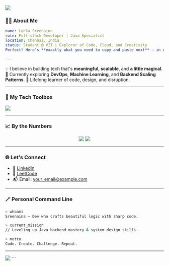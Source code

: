 <img src="https://capsule-render.vercel.app/api?type=waving&color=0e8aeb&height=200&section=header&text=Lanka%20Sreenaina&fontSize=40&fontColor=ffffff&animation=fadeIn" />

### 👨‍💻 About Me

```yaml
name: Lanka Sreenaina
role: Full-stack Developer | Java Specialist
location: Chennai, India
status: Student @ VIT | Explorer of Code, Cloud, and Creativity
Perfect! Here's **exactly what you need to copy and paste next** — in one go — right after the part you already added:

---


```

💡 I believe in building tech that's **meaningful, scalable**, and **a little magical**.
📌 Currently exploring **DevOps**, **Machine Learning**, and **Backend Scaling Patterns**.
🧠 Lifelong learner of code, design, and disruption.

---

### 🧰 My Tech Toolbox

<p align="left">
  <img src="https://skillicons.dev/icons?i=java,js,ts,react,nodejs,express,mysql,mongodb,python,docker,git,github,linux,figma" />
</p>

---

### 📈 By the Numbers

<p align="center">
  <img src="https://github-readme-streak-stats.herokuapp.com?user=lankasreenaina&theme=github-dark-blue&hide_border=true" />
  <img src="https://github-readme-stats.vercel.app/api?username=lankasreenaina&show_icons=true&theme=tokyonight&hide_border=true" />
</p>

---

### 🌐 Let's Connect

* 💼 [LinkedIn](www.linkedin.com/in/sreenaina-lanka)
* 🧠 [LeetCode](https://leetcode.com/u/lankasreenaina/)
* 📬 Email: [your\_email@example.com](mailto:sreenaina0711@gmail.com) 

---

### 🪄 Personal Command Line

```bash
> whoami
Sreenaina — Dev who crafts beautiful logic with sharp code.

> current_mission
// Leveling up Java backend mastery & system design skills.

> motto
Code. Create. Challenge. Repeat.
```

---

<img src="https://capsule-render.vercel.app/api?type=waving&color=0e8aeb&height=120&section=footer"/>
```
